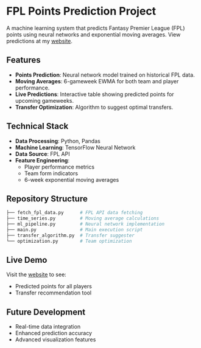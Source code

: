 # FPL Points Prediction Project

A machine learning system that predicts Fantasy Premier League (FPL) points using neural networks and exponential moving averages. View predictions at my [website](https://bacunamateta.pythonanywhere.com/ai_team
).
## Features

- **Points Prediction**: Neural network model trained on historical FPL data.
- **Moving Averages**: 6-gameweek EWMA for both team and player performance.
- **Live Predictions**: Interactive table showing predicted points for upcoming gameweeks.
- **Transfer Optimization**: Algorithm to suggest optimal transfers.

## Technical Stack

- **Data Processing**: Python, Pandas
- **Machine Learning**: TensorFlow Neural Network
- **Data Source**: FPL API
- **Feature Engineering**:
  - Player performance metrics
  - Team form indicators
  - 6-week exponential moving averages

## Repository Structure

```bash
├── fetch_fpl_data.py      # FPL API data fetching
├── time_series.py         # Moving average calculations
├── ml_pipeline.py         # Neural network implementation
├── main.py                # Main execution script
├── transfer_algorithm.py  # Transfer suggester
└── optimization.py        # Team optimization
```

## Live Demo

Visit the [website](https://bacunamateta.pythonanywhere.com/ai_team) to see:
- Predicted points for all players
- Transfer recommendation tool

## Future Development

- Real-time data integration
- Enhanced prediction accuracy
- Advanced visualization features
